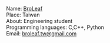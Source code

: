 Name: [BroLeaf](https://github.com/BroLeaf)<br/>
Place: Taiwan<br/>
About: Engineering student<br/>
Programming languages: C,C++, Python <br/>
Email: broleaf.tw@gmail.com
